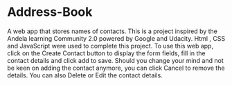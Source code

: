 # Address-Book
A web app that stores names of contacts.
This is a project inspired by the Andela learning Community 2.0 powered by Google and Udacity.
Html , CSS and JavaScript were used to complete this project.
To use this web app, click on the Create Contact button to display the form fields, fill in the contact details and click add to save.
Should you change your mind and not be keen on adding the contact anymore, you can click Cancel to remove the details.
You can also Delete or Edit the contact details. 
